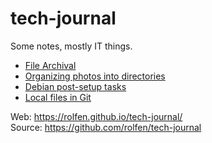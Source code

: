 # tech-journal

Some notes, mostly IT things.

* [File Archival](entries/my-archive.md)
* [Organizing photos into directories](https://gist.github.com/rolfen/244c691660839c27941cd371683039ba)
* [Debian post-setup tasks](entries/setting-up-debian.md)
* [Local files in Git](entries/local-config-git-php.md)

Web: https://rolfen.github.io/tech-journal/  
Source: https://github.com/rolfen/tech-journal  
